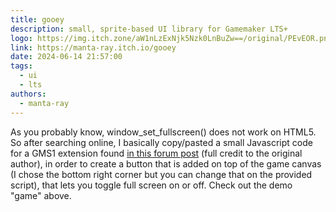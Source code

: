 ```yaml
---
title: gooey
description: small, sprite-based UI library for Gamemaker LTS+
logo: https://img.itch.zone/aW1nLzExNjk5Nzk0LnBuZw==/original/PEvEOR.png
link: https://manta-ray.itch.io/gooey
date: 2024-06-14 21:57:00
tags:
  - ui
  - lts
authors:
  - manta-ray
---
```


As you probably know, window_set_fullscreen() does not work on HTML5. So  after searching online, I basically copy/pasted a small Javascript code for a GMS1 extension found [in this forum post](https://forum.yoyogames.com/index.php?threads/html5-button-to-switch-to-fullscreen.18436/#post-446787) (full credit to the original author),  in order to create a button that is added on top of the game canvas (I chose the bottom right corner but you can change that on the provided script), that lets you toggle full screen on or off.  Check out the demo "game" above.